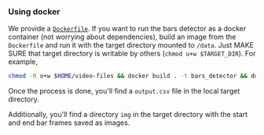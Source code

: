 ### Using docker

We provide a [`Dockerfile`](Dockerfile). If you want to run the bars detector as a docker container (not worrying about dependencies), build an image from the `Dockerfile` and run it with the target directory mounted to `/data`. Just MAKE SURE that target directory is writable by others (`chmod u+w $TARGET_DIR`). For example, 

```bash
chmod -R o+w $HOME/video-files && docker build . -t bars_detector && docker run --rm -v $HOME/video-files:/data bars_detector
```

Once the process is done, you'll find a `output.csv` file in the local target directory. 

Additionally, you'll find a directory `img` in the target directory with the start and end bar frames saved as images. 